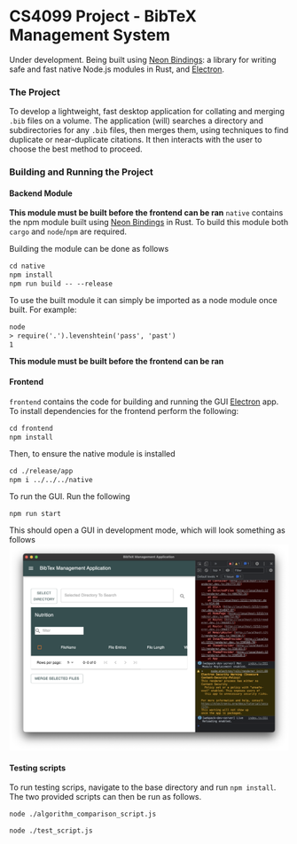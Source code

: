 # CS4099 Project - BibTeX Management System
Under development. Being built using [Neon Bindings](https://neon-bindings.com): a library for writing safe and fast native Node.js modules in Rust, and [Electron](https://www.electronjs.org).

### The Project
To develop a lightweight, fast desktop application for collating and merging `.bib` files on a volume. The application (will) searches a directory and subdirectories for any `.bib` files, then merges them, using techniques to find duplicate or near-duplicate citations. It then interacts with the user to choose the best method to proceed. 

### Building and Running the Project
#### Backend Module
**This module must be built before the frontend can be ran**
`native` contains the npm module built using [Neon Bindings](https://neon-bindings.com) in Rust.
To build this module both `cargo` and `node`/`npm` are required.

Building the module can be done as follows
```
cd native
npm install
npm run build -- --release
```
To use the built module it can simply be imported as a node module once built. For example:
```
node
> require('.').levenshtein('pass', 'past')
1
```
**This module must be built before the frontend can be ran**
#### Frontend
`frontend` contains the code for building and running the GUI [Electron](https://www.electronjs.org) app.
To install dependencies for the frontend perform the following:
```
cd frontend
npm install
```
Then, to ensure the native module is installed
```
cd ./release/app
npm i ../../../native
```
To run the GUI. Run the following
```
npm run start
```
This should open a GUI in development mode, which will look something as follows
![GUI on load](./guionload.png)

#### Testing scripts
To run testing scrips, navigate to the base directory and run `npm install`.
The two provided scripts can then be run as follows.
```
node ./algorithm_comparison_script.js
```
```
node ./test_script.js
```